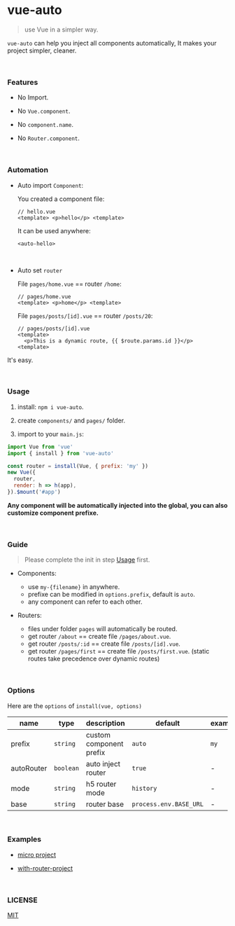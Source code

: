 # vue-auto
> use Vue in a simpler way.

`vue-auto` can help you inject all components automatically, It makes your project simpler, cleaner.

<br/>

### Features

- No Import.

- No `Vue.component`.

- No `component.name`.

- No `Router.component`.

<br/>

### Automation

  - Auto import `Component`:

    You created a component file:
    ```
    // hello.vue
    <template> <p>hello</p> <template>
    ```
    It can be used anywhere:
    ```
    <auto-hello>
    ```

<br/>

  - Auto set `router`

    File `pages/home.vue` == router `/home`:
    ```
    // pages/home.vue
    <template> <p>home</p> <template>
    ```

    File `pages/posts/[id].vue` == router `/posts/20`:
    ```
    // pages/posts/[id].vue
    <template> 
      <p>This is a dynamic route, {{ $route.params.id }}</p> 
    <template>
    ```
  It's easy.

<br/>

### Usage

1. install: `npm i vue-auto`.

2. create `components/` and `pages/` folder.

3. import to your `main.js`:

  ```js
  import Vue from 'vue'
  import { install } from 'vue-auto'
  
  const router = install(Vue, { prefix: 'my' })
  new Vue({
    router,
    render: h => h(app),
  }).$mount('#app')
  ```

**Any component will be automatically injected into the global, you can also customize component prefixe.**

<br/>

### Guide

> Please complete the init in step [Usage](#Usage) first.

  - Components:
    - use `my-{filename}` in anywhere.
    - prefixe can be modified in `options.prefix`, default is `auto`.
    - any component can refer to each other.

  - Routers:
    - files under folder `pages` will automatically be routed.
    - get router `/about` == create file `/pages/about.vue`.
    - get router `/posts/:id` == create file `/posts/[id].vue`.
    - get router `/pages/first` == create file `/posts/first.vue`. (static routes take precedence over dynamic routes)

<br/>

### Options

Here are the `options` of `install(vue, options)`

| name | type | description | default | example |
|---|---|---|---|---|
| prefix | `string` | custom component prefix | `auto` | `my` |
| autoRouter | `boolean` | auto inject router | `true` | - |
| mode | `string` | h5 router mode | `history` | - |
| base | `string` | router base | `process.env.BASE_URL` | - |

<br/>

### Examples

- [micro project](https://github.com/unix/vue-auto/tree/master/examples/micro)

- [with-router-project](https://github.com/unix/vue-auto/tree/master/examples/with-routers)

<br/>

### LICENSE
[MIT](LICENSE)

